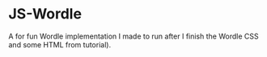 # JS-Wordle
A for fun Wordle implementation I made to run after I finish the Wordle CSS and some HTML from tutorial).
